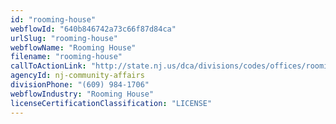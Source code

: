 ```yaml
---
id: "rooming-house"
webflowId: "640b846742a73c66f87d84ca"
urlSlug: "rooming-house"
webflowName: "Rooming House"
filename: "rooming-house"
callToActionLink: "http://state.nj.us/dca/divisions/codes/offices/roomingboarding.html"
agencyId: nj-community-affairs
divisionPhone: "(609) 984-1706"
webflowIndustry: "Rooming House"
licenseCertificationClassification: "LICENSE"
---
```

